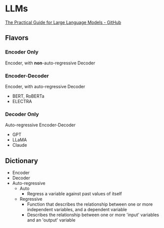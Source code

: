 # LLMs

[The Practical Guide for Large Language Models - GitHub](https://github.com/Mooler0410/LLMsPracticalGuide)

## Flavors

### Encoder Only

Encoder, with **non**-auto-regressive Decoder

### Encoder-Decoder

Encoder, with auto-regressive Decoder

- BERT, RoBERTa
- ELECTRA

### Decoder Only

Auto-regressive Encoder-Decoder

- GPT
- LLaMA
- Claude

## Dictionary

- Encoder
- Decoder
- Auto-regressive
  - Auto
    - Regress a variable against past values of itself
  - Regressive
    - Function that describes the relationship between one or more independent variables, and a dependent variable
    - Describes the relationship between one or more 'input' variables and an 'output' variable

